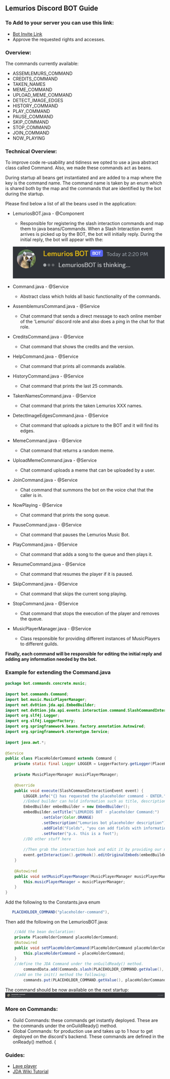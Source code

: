 ## Lemurios Discord BOT Guide

### To Add to your server you can use this link:
 - [Bot Invite Link](https://discord.com/oauth2/authorize?client_id=1096774404526063687&permissions=2184226816&redirect_uri=https%3A%2F%2Fdiscordapp.com%2Foauth2%2Fauthorize%3F%26client_id%3D1096774404526063687%26scope%3Dbot&response_type=code&scope=voice%20connections%20bot)
 - Approve the requested rights and accesses.

### Overview:
The commands currently available:
 - ASSEMLEMURS_COMMAND
 - CREDITS_COMMAND
 - TAKEN_NAMES
 - MEME_COMMAND
 - UPLOAD_MEME_COMMAND
 - DETECT_IMAGE_EDGES
 - HISTORY_COMMAND
 - PLAY_COMMAND
 - PAUSE_COMMAND
 - SKIP_COMMAND
 - STOP_COMMAND
 - JOIN_COMMAND
 - NOW_PLAYING
 

### Technical Overview:

To improve code re-usability and tidiness we opted to use a java abstract class called Command. Also, we made these commands
act as beans. 

During startup all beans get instantiated and are added to a map where the key is the command name. The command name is taken by an enum which is shared both by the map and the commands that are identified by the bot during the startup.


Please find below a list of all the beans used in the application:
 * LemuriosBOT.java - @Component
   * Responsible for registering the slash interaction commands and map them to java beans/Commands. 
     When a Slash Interaction event arrives is picked up by the BOT, the bot will initially reply. During the initial reply, the bot will appear with the:

    ![img.png](img.png)
 * Command.java - @Service
   * Abstract class which holds all basic functionality of the commands.
 * AssemblemursCommand.java - @Service
   * Chat command that sends a direct message to each online member of the 'Lemurioi' discord role and also does a ping in the chat for that role.
 * CreditsCommand.java - @Service
   * Chat command that shows the credits and the version.
 * HelpCommand.java - @Service
   * Chat command that prints all commands available.
 * HistoryCommand.java - @Service
   * Chat command that prints the last 25 commands.
 * TakenNamesCommand.java - @Service
   * Chat command that prints the taken Lemurios XXX names.
 * DetectImageEdgesCommand.java - @Service
   * Chat command that uploads a picture to the BOT and it will find its edges.
 * MemeCommand.java - @Service
   * Chat command that returns a random meme.
 * UploadMemeCommand.java - @Service
   *  Chat command uploads a meme that can be uploaded by a user.
 * JoinCommand.java - @Service
   * Chat command that summons the bot on the voice chat that the caller is in.
 * NowPlaying - @Service
   * Chat command that prints the song queue. 
 * PauseCommand.java - @Service
   * Chat command that pauses the Lemurios Music Bot.
 * PlayCommand.java - @Service
   * Chat command that adds a song to the queue and then plays it. 
 * ResumeCommand.java - @Service
   * Chat command that resumes the player if it is paused.
 * SkipCommand.java - @Service
   * Chat command that skips the current song playing.
 * StopCommand.java - @Service
   * Chat command that stops the execution of the player and removes the queue.
 * MusicPlayerManager.java - @Service
   * Class responsible for providing different instances of MusicPlayers to different guilds.

**Finally, each command will be responsible for editing the initial reply and adding any information needed by the bot.**

### Example for extending the Command.java

```java
package bot.commands.concrete.music;

import bot.commands.Command;
import bot.music.MusicPlayerManager;
import net.dv8tion.jda.api.EmbedBuilder;
import net.dv8tion.jda.api.events.interaction.command.SlashCommandInteractionEvent;
import org.slf4j.Logger;
import org.slf4j.LoggerFactory;
import org.springframework.beans.factory.annotation.Autowired;
import org.springframework.stereotype.Service;

import java.awt.*;

@Service
public class PlaceHolderCommand extends Command {
    private static final Logger LOGGER = LoggerFactory.getLogger(PlaceHolderCommand.class);

    private MusicPlayerManager musicPlayerManager;

    @Override
    public void execute(SlashCommandInteractionEvent event) {
        LOGGER.info("{} has requested the placeholder command - ENTER.", event.getUser().getName());
        //Embed builder can hold information such as title, description, color etc. 
        EmbedBuilder embedBuilder = new EmbedBuilder();
        embedBuilder.setTitle("LEMURIOS BOT - placeholder Command:")
                .setColor(Color.ORANGE)
                .setDescription("Lemurios bot placeholder description")
                .addField("Fields", "you can add fields with information", true)
                .setFooter("p.s. this is a foot");
        //DO other stuff here
        
        //Then grab the interaction hook and edit it by providing our newly created embed.
        event.getInteraction().getHook().editOriginalEmbeds(embedBuilder.build()).queue();
    }

    @Autowired
    public void setMusicPlayerManager(MusicPlayerManager musicPlayerManager) {
        this.musicPlayerManager = musicPlayerManager;
    }
}
```

Add the following to the Constants.java enum
```java
   PLACEHOLDER_COMMAND("placeholder-command"),
```

Then add the following on the LemuriosBOT.java:
```java
    //Add the bean declaration:
    private PlaceHolderCommand placeHolderCommand;
    @Autowired
    public void setPlaceHolderCommand(PlaceHolderCommand placeHolderCommand){
        this.placeHolderCommand = placeHolderCommand;
    }
    //define the JDA Command under the onGuildReady() method.
        commandData.add(Commands.slash(PLACEHOLDER_COMMAND.getValue(), "Placeholder command"));
    //add on the init() method the following:
        commands.put(PLACEHOLDER_COMMAND.getValue(), placeHolderCommand);

```

The command should be now available on the next startup:
![img_1.png](img_1.png)

### More on Commands:
 - Guild Commands: these commands get instantly deployed. These are the commands under the onGuildReady() method.
 - Global Commands: for production use and takes up to 1 hour to get deployed on the discord's backend. These commands are defined in the onReady() method. {
 
 ### Guides:
 * [Lave player](https://github.com/sedmelluq/LavaPlayer#jda-integration)
 * [JDA Wiki Tutorial](https://jda.wiki/using-jda/making-a-music-bot/)
 

